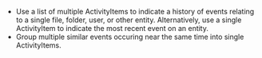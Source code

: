 - Use a list of multiple ActivityItems to indicate a history of events relating to a single file, folder, user, or other entity. Alternatively, use a single ActivityItem to indicate the most recent event on an entity.
- Group multiple similar events occuring near the same time into single ActivityItems.
